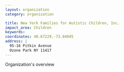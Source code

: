 ```yaml
---
layout: organization
category: organization

title: New York Families for Autistic Children, Inc.
impact_area: Children
keywords: 
coordinates: 40.67229,-73.84045
address: |
  95-16 Pitkin Avenue
  Ozone Park NY 11417
---
```

Organization's overview
